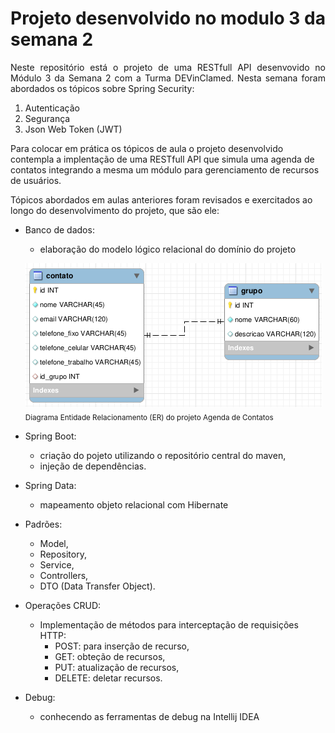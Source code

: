 # Projeto desenvolvido no modulo 3 da semana 2

 
<p align="justify"> 
Neste repositório está o projeto de uma RESTfull API desenvovido no Módulo 3 da Semana 2 com a Turma DEVinClamed.
Nesta semana foram abordados os tópicos sobre Spring Security: 

1. Autenticação
2. Segurança
3. Json Web Token (JWT)

Para colocar em prática os tópicos de aula o projeto desenvolvido contempla a implentação de uma RESTfull API que simula
uma agenda de contatos integrando a mesma um módulo para gerenciamento de recursos
de usuários.

Tópicos abordados em aulas anteriores foram revisados e exercitados ao longo do desenvolvimento do projeto, que são ele:

- Banco de dados:
    - elaboração do modelo lógico relacional do domínio do projeto

   <img src="https://github.com/DEVin-Clamed/modulo2-semana11/blob/main/src/main/resources/doc/er_api_agenda_clamed.png" > <br> <sub> Diagrama Entidade Relacionamento (ER) do projeto Agenda de Contatos </sub>

- Spring Boot:
    - criação do pojeto utilizando o repositório central do maven,
    - injeção de dependências.

- Spring Data:
    - mapeamento objeto relacional com Hibernate

- Padrões:
    - Model,
    - Repository,
    - Service,
    - Controllers,
    - DTO (Data Transfer Object).

- Operações CRUD:
    - Implementação de métodos para interceptação de requisições HTTP:
        - POST: para inserção de recurso,
        - GET: obteção de recursos,
        - PUT: atualização de recursos,
        - DELETE: deletar recursos.
- Debug:
    - conhecendo as ferramentas de debug na Intellij IDEA
</p>


